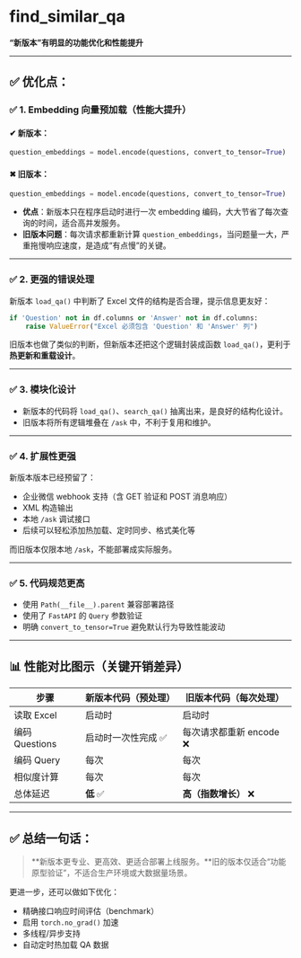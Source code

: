 # find_similar_qa

**“新版本”**有明显的**功能优化和性能提升**

---

## ✅ 优化点：

### ✅ 1. **Embedding 向量预加载（性能大提升）**

#### ✔ 新版本：

```python
question_embeddings = model.encode(questions, convert_to_tensor=True)  # 在加载时就完成
```

#### ✖ 旧版本：

```python
question_embeddings = model.encode(questions, convert_to_tensor=True)  # 每次调用 /ask 都重新 encode
```

* **优点**：新版本只在程序启动时进行一次 embedding 编码，大大节省了每次查询的时间，适合高并发服务。
* **旧版本问题**：每次请求都重新计算 `question_embeddings`，当问题量一大，严重拖慢响应速度，是造成“有点慢”的关键。

---

### ✅ 2. **更强的错误处理**

新版本 `load_qa()` 中判断了 Excel 文件的结构是否合理，提示信息更友好：

```python
if 'Question' not in df.columns or 'Answer' not in df.columns:
    raise ValueError("Excel 必须包含 'Question' 和 'Answer' 列")
```

旧版本也做了类似的判断，但新版本还把这个逻辑封装成函数 `load_qa()`，更利于 **热更新和重载设计**。

---

### ✅ 3. **模块化设计**

* 新版本的代码将 `load_qa()`、`search_qa()` 抽离出来，是良好的结构化设计。
* 旧版本将所有逻辑堆叠在 `/ask` 中，不利于复用和维护。

---

### ✅ 4. **扩展性更强**

新版本版本已经预留了：

* 企业微信 webhook 支持（含 GET 验证和 POST 消息响应）
* XML 构造输出
* 本地 `/ask` 调试接口
* 后续可以轻松添加热加载、定时同步、格式美化等

而旧版本仅限本地 `/ask`，不能部署成实际服务。

---

### ✅ 5. **代码规范更高**

* 使用 `Path(__file__).parent` 兼容部署路径
* 使用了 `FastAPI` 的 `Query` 参数验证
* 明确 `convert_to_tensor=True` 避免默认行为导致性能波动

---

## 📊 性能对比图示（关键开销差异）

| 步骤           | 新版本代码（预处理）  | 旧版本代码（每次处理）       |
| ------------ | ---------- | ---------------- |
| 读取 Excel     | 启动时        | 启动时              |
| 编码 Questions | 启动时一次性完成 ✅ | 每次请求都重新 encode ❌ |
| 编码 Query     | 每次         | 每次               |
| 相似度计算        | 每次         | 每次               |
| 总体延迟         | **低** ✅    | **高（指数增长）** ❌    |

---

## ✅ 总结一句话：

> \*\*新版本更专业、更高效、更适合部署上线服务。\*\*旧的版本仅适合“功能原型验证”，不适合生产环境或大数据量场景。

更进一步，还可以做如下优化：

* 精确接口响应时间评估（benchmark）
* 启用 `torch.no_grad()` 加速
* 多线程/异步支持
* 自动定时热加载 QA 数据


